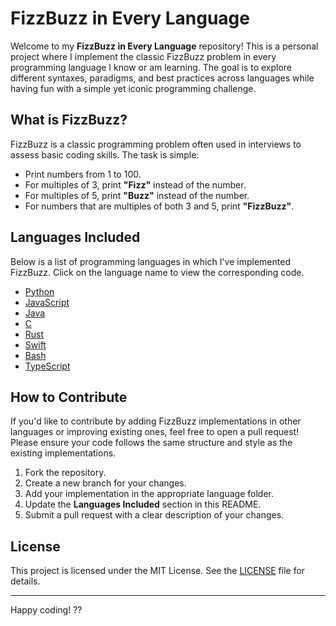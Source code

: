 # FizzBuzz in Every Language

Welcome to my **FizzBuzz in Every Language** repository! This is a personal project where I implement the classic FizzBuzz problem in every programming language I know or am learning. The goal is to explore different syntaxes, paradigms, and best practices across languages while having fun with a simple yet iconic programming challenge.

## What is FizzBuzz?

FizzBuzz is a classic programming problem often used in interviews to assess basic coding skills. The task is simple:

- Print numbers from 1 to 100.
- For multiples of 3, print **"Fizz"** instead of the number.
- For multiples of 5, print **"Buzz"** instead of the number.
- For numbers that are multiples of both 3 and 5, print **"FizzBuzz"**.

## Languages Included

Below is a list of programming languages in which I've implemented FizzBuzz. Click on the language name to view the corresponding code.

- [Python](/python/fizzbuzz.py)
- [JavaScript](/javascript/fizzbuzz.js)
- [Java](/java/FizzBuzz.java)
- [C](/c/fizzbuzz.c)
- [Rust](/rust/fizzbuzz.rs)
- [Swift](/swift/FizzBuzz.swift)
- [Bash](/bash/fizzbuzz.sh)
- [TypeScript](/typescript/fizzbuzz.ts)

## How to Contribute

If you'd like to contribute by adding FizzBuzz implementations in other languages or improving existing ones, feel free to open a pull request! Please ensure your code follows the same structure and style as the existing implementations.

1. Fork the repository.
2. Create a new branch for your changes.
3. Add your implementation in the appropriate language folder.
4. Update the **Languages Included** section in this README.
5. Submit a pull request with a clear description of your changes.

## License

This project is licensed under the MIT License. See the [LICENSE](/LICENSE) file for details.

---

Happy coding! ??
